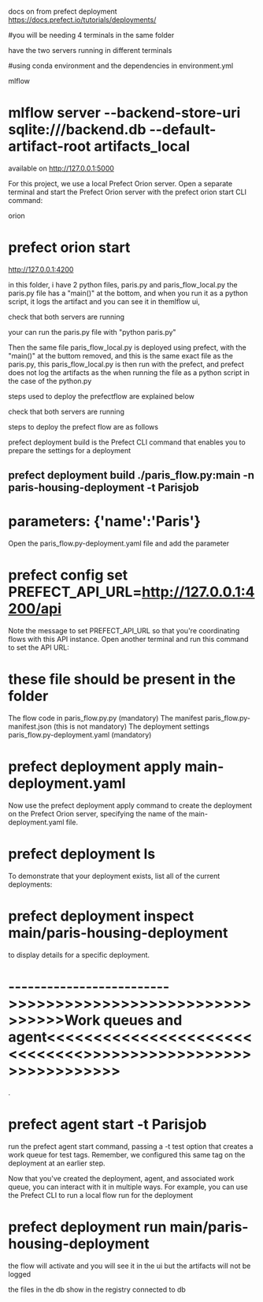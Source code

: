 

docs on from prefect deployment
https://docs.prefect.io/tutorials/deployments/

#you will be needing 4 terminals in the same folder 

have the two servers running in different terminals 

#using conda environment and the dependencies in environment.yml

mlflow
# mlflow server --backend-store-uri sqlite:///backend.db --default-artifact-root artifacts_local
 
available on http://127.0.0.1:5000


For this project, we use a local Prefect Orion server. Open a separate terminal and start the Prefect Orion server with the prefect orion start CLI command: 

 orion
# prefect orion start
http://127.0.0.1:4200


in this folder, i have 2 python files, paris.py and paris_flow_local.py
the paris.py file has a "main()" at the bottom, and when you run it as a python script, it logs the artifact and you can see it in themlflow ui,

check that both servers are running 

your can run the paris.py file with "python paris.py"


Then the same file paris_flow_local.py is deployed using prefect, with the "main()" at the buttom removed, and this is the same exact file as the paris.py, this paris_flow_local.py  is then run with the prefect, and prefect does not log the artifacts as the when running the file 
as a python script in the case of the python.py

steps used to deploy the prefectflow are explained below

check that both servers are running 

steps to deploy the prefect flow are as follows


prefect deployment build is the Prefect CLI command that enables you to prepare the settings for a deployment
## prefect deployment build ./paris_flow.py:main -n paris-housing-deployment -t Parisjob
     
# parameters: {'name':'Paris'}
Open the paris_flow.py-deployment.yaml file and add the parameter 

#  prefect config set PREFECT_API_URL=http://127.0.0.1:4200/api
Note the message to set PREFECT_API_URL so that you're coordinating flows with this API instance.
Open another terminal and run this command to set the API URL:

# these file should be present in the folder 
The flow code in paris_flow.py.py (mandatory)
The manifest paris_flow.py-manifest.json (this is not mandatory)
The deployment settings paris_flow.py-deployment.yaml (mandatory)

# prefect deployment apply main-deployment.yaml
Now use the prefect deployment apply command to create the deployment on the Prefect Orion server, specifying the name of the main-deployment.yaml file.

# prefect deployment ls
To demonstrate that your deployment exists, list all of the current deployments:

#  prefect deployment inspect main/paris-housing-deployment
to display details for a specific deployment.
# ------------------------->>>>>>>>>>>>>>>>>>>>>>>>>>>>>>>>Work queues and agent<<<<<<<<<<<<<<<<<<<<<<<<<<<<<<>>>>>>>>>>>>>>>>>>>>>>>>>>>>>>
.
# prefect agent start -t Parisjob
run the prefect agent start command, passing a -t test option that creates a work queue for test tags. Remember, we configured this same tag on the deployment at an earlier step.


Now that you've created the deployment, agent, and associated work queue, you can interact with it in multiple ways. For example, you can use the Prefect CLI to run a local flow run for the deployment

# prefect deployment run main/paris-housing-deployment


the flow will activate and you will see it in the ui but the artifacts will not be logged

the files in the db show in the registry connected to db
     